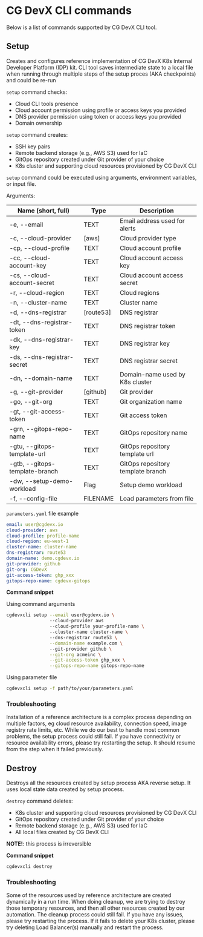 # CG DevX CLI commands

Below is a list of commands supported by CG DevX CLI tool.

## Setup

Creates and configures reference implementation of CG DevX K8s Internal Developer Platform (IDP) kit.
CLI tool saves intermediate state to a local file when running through multiple steps of the setup proces (AKA
checkpoints) and could be re-run

`setup` command checks:

- Cloud CLI tools presence
- Cloud account permission using profile or access keys you provided
- DNS provider permission using token or access keys you provided
- Domain ownership

`setup` command creates:

- SSH key pairs
- Remote backend storage (e.g., AWS S3) used for IaC
- GitOps repository created under Git provider of your choice
- K8s cluster and supporting cloud resources provisioned by CG DevX CLI

`setup` command could be executed using arguments, environment variables, or input file.

Arguments:

| Name (short, full)             | Type      | Description                       |
|--------------------------------|-----------|-----------------------------------|
| -e, --email                    | TEXT      | Email address used for alerts     |
| -c, --cloud-provider           | [aws]     | Cloud provider type               |
| -cp, --cloud-profile           | TEXT      | Cloud account profile             |
| -cc, --cloud-account-key       | TEXT      | Cloud account access key          |
| -cs, --cloud-account-secret    | TEXT      | Cloud account access secret       |
| -r, --cloud-region             | TEXT      | Cloud regions                     |
| -n, --cluster-name             | TEXT      | Cluster name                      |
| -d, --dns-registrar            | [route53] | DNS registrar                     |
| -dt, --dns-registrar-token     | TEXT      | DNS registrar token               |
| -dk, --dns-registrar-key       | TEXT      | DNS registrar key                 |
| -ds, --dns-registrar-secret    | TEXT      | DNS registrar secret              |
| -dn, --domain-name             | TEXT      | Domain-name used by K8s cluster   |
| -g, --git-provider             | [github]  | Git provider                      |
| -go, --git-org                 | TEXT      | Git organization name             |
| -gt, --git-access-token        | TEXT      | Git access token                  |
| -grn, --gitops-repo-name       | TEXT      | GitOps repository name            |
| -gtu, --gitops-template-url    | TEXT      | GitOps repository template url    |
| -gtb, --gitops-template-branch | TEXT      | GitOps repository template branch |
| -dw, --setup-demo-workload     | Flag      | Setup demo workload               |
| -f, --config-file              | FILENAME  | Load parameters from file         |

`parameters.yaml` file example

```yaml
email: user@cgdevx.io
cloud-provider: aws
cloud-profile: profile-name
cloud-region: eu-west-1
cluster-name: cluster-name
dns-registrar: route53
domain-name: demo.cgdevx.io
git-provider: github
git-org: CGDevX
git-access-token: ghp_xxx
gitops-repo-name: cgdevx-gitops
```

**Command snippet**

Using command arguments

```bash
cgdevxcli setup --email user@cgdevx.io \ 
                --cloud-provider aws 
                --cloud-profile your-profile-name \ 
                --cluster-name cluster-name \ 
                --dns-registrar route53 \
                --domain-name example.com \ 
                --git-provider github \
                --git-org acmeinc \
                --git-access-token ghp_xxx \
                --gitops-repo-name gitops-repo-name
```

Using parameter file

```bash
cgdevxcli setup -f path/to/your/parameters.yaml
```

### Troubleshooting

Installation of a reference architecture is a complex process depending on multiple factors, eg cloud resource
availability, connection speed, image registry rate limits, etc. While we do our best to handle most common problems,
the setup process could still fail.
If you have connectivity or resource availability errors, please try restarting the
setup.
It should resume from the step when it failed previously.

## Destroy

Destroys all the resources created by setup process AKA reverse setup. It uses local state data created by setup
process.

`destroy` command deletes:

- K8s cluster and supporting cloud resources provisioned by CG DevX CLI
- GitOps repository created under Git provider of your choice
- Remote backend storage (e.g., AWS S3) used for IaC
- All local files created by CG DevX CLI

**NOTE!**: this process is irreversible

**Command snippet**

```bash
cgdevxcli destroy
```

### Troubleshooting

Some of the resources used by reference architecture are created dynamically in a run time.
When doing cleanup, we are trying to destroy those temporary resources,
and then all other resources created by our automation.
The cleanup process could still fail.
If you have any issues, please try restarting the process.
If it fails to delete your K8s cluster, please try deleting Load Balancer(s) manually and restart the process.
